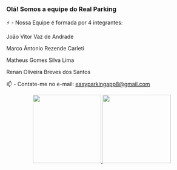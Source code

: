 ### Olá! Somos a equipe do Real Parking
⚡ - Nossa Equipe é formada por 4 integrantes:
      <p>João Vitor Vaz de Andrade</p>
     <p> Marco Ântonio Rezende Carleti</p>
     <p> Matheus Gomes Silva Lima</p>
      <p>Renan Oliveira Breves dos Santos</p>
📫 - Contate-me no e-mail: easyparkingapp8@gmail.com
     
<div align=center>
  <a href="https://github.com/RealPrking">
  <img height="180em" src="https://github-readme-stats.vercel.app/api?username=RealParking&show_icons=true&theme=midnight-purple&include_all_commits=true&count_private=true"/>
  <img height="180em" src="https://github-readme-stats.vercel.app/api/top-langs/?username=RealParking&layout=compact&langs_count=7&theme=midnight-purple"/>
</div>

